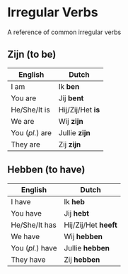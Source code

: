 # Irregular Verbs

A reference of common irregular verbs

## Zijn (to be)

| English | Dutch |
| ------- | ----- |
| I am | Ik **ben** |
| You are | Jij **bent** |
| He/She/It is | Hij/Zij/Het **is** |
| We are | Wij **zijn** |
| You (*pl.*) are | Jullie **zijn** |
| They are | Zij **zijn** |

## Hebben (to have)

| English | Dutch |
| ------- | ----- |
| I have | Ik **heb** |
| You have | Jij **hebt** |
| He/She/It has | Hij/Zij/Het **heeft** |
| We have | Wij **hebben** |
| You (*pl.*) have| Jullie **hebben** |
| They have | Zij **hebben** |
